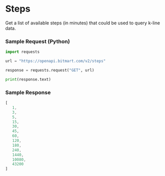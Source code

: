 # Steps

Get a list of available steps (in minutes) that could be used to query k-line data.

### Sample Request \(Python\)

```py
import requests

url = "https://openapi.bitmart.com/v2/steps"

response = requests.request("GET", url)

print(response.text)
```

### Sample Response

```js
[
   1,
   3,
   5,
   15,
   30,
   45,
   60,
   120,
   180,
   240,
   1440,
   10080,
   43200
]
```



